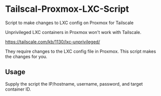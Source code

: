 # Tailscal-Proxmox-LXC-Script
Script to make changes to LXC config on Proxmox for Tailscale

Unprivileged LXC containers in Proxmox won't work with Tailscale.

https://tailscale.com/kb/1130/lxc-unprivileged/

They require changes to the LXC config file in Proxmox. This script makes the changes for you.

## Usage

Supply the script the IP/hostname, username, password, and target container ID. 

```
```
